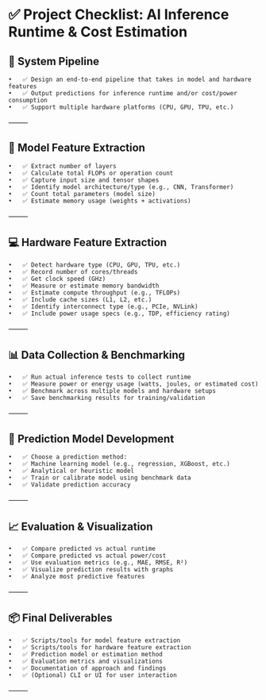 # ✅ Project Checklist: AI Inference Runtime & Cost Estimation

## 🔧 System Pipeline
	•	✅ Design an end-to-end pipeline that takes in model and hardware features
	•	✅ Output predictions for inference runtime and/or cost/power consumption
	•	✅ Support multiple hardware platforms (CPU, GPU, TPU, etc.)

⸻

## 🧠 Model Feature Extraction
	•	✅ Extract number of layers
	•	✅ Calculate total FLOPs or operation count
	•	✅ Capture input size and tensor shapes
	•	✅ Identify model architecture/type (e.g., CNN, Transformer)
	•	✅ Count total parameters (model size)
	•	✅ Estimate memory usage (weights + activations)

⸻

## 💻 Hardware Feature Extraction
	•	✅ Detect hardware type (CPU, GPU, TPU, etc.)
	•	✅ Record number of cores/threads
	•	✅ Get clock speed (GHz)
	•	✅ Measure or estimate memory bandwidth
	•	✅ Estimate compute throughput (e.g., TFLOPs)
	•	✅ Include cache sizes (L1, L2, etc.)
	•	✅ Identify interconnect type (e.g., PCIe, NVLink)
	•	✅ Include power usage specs (e.g., TDP, efficiency rating)

⸻

## 📊 Data Collection & Benchmarking
	•	✅ Run actual inference tests to collect runtime
	•	✅ Measure power or energy usage (watts, joules, or estimated cost)
	•	✅ Benchmark across multiple models and hardware setups
	•	✅ Save benchmarking results for training/validation

⸻

## 🤖 Prediction Model Development
	•	✅ Choose a prediction method:
	•	✅ Machine learning model (e.g., regression, XGBoost, etc.)
	•	✅ Analytical or heuristic model
	•	✅ Train or calibrate model using benchmark data
	•	✅ Validate prediction accuracy

⸻

## 📈 Evaluation & Visualization
	•	✅ Compare predicted vs actual runtime
	•	✅ Compare predicted vs actual power/cost
	•	✅ Use evaluation metrics (e.g., MAE, RMSE, R²)
	•	✅ Visualize prediction results with graphs
	•	✅ Analyze most predictive features

⸻

## 📦 Final Deliverables
	•	✅ Scripts/tools for model feature extraction
	•	✅ Scripts/tools for hardware feature extraction
	•	✅ Prediction model or estimation method
	•	✅ Evaluation metrics and visualizations
	•	✅ Documentation of approach and findings
	•	✅ (Optional) CLI or UI for user interaction

⸻

